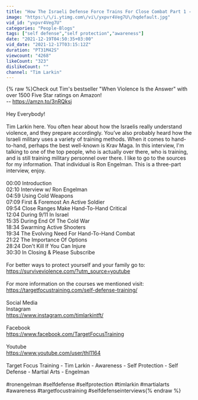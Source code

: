 ```yaml
---
title: "How The Israeli Defense Force Trains For Close Combat Part 1 - Target Focus Training - Tim Larkin"
image: "https:\/\/i.ytimg.com\/vi\/yxpvr4Veg7U\/hqdefault.jpg"
vid_id: "yxpvr4Veg7U"
categories: "People-Blogs"
tags: ["self defense","self protection","awareness"]
date: "2021-12-19T04:50:35+03:00"
vid_date: "2021-12-17T03:15:12Z"
duration: "PT31M42S"
viewcount: "4268"
likeCount: "323"
dislikeCount: ""
channel: "Tim Larkin"
---
```

{% raw %}Check out Tim's bestseller &quot;When Violence Is the Answer&quot; with over 1500 Five Star ratings on Amazon! <br />-- <a rel="nofollow" target="blank" href="https://amzn.to/3nRQksj">https://amzn.to/3nRQksj</a><br /><br />Hey Everybody!<br /><br />Tim Larkin here. You often hear about how the Israelis really understand violence, and they prepare accordingly. You’ve also probably heard how the Israeli military uses a variety of training methods. When it comes to hand-to-hand, perhaps the best well-known is Krav Maga. In this interview, I'm talking to one of the top people, who is actually over there, who is training, and is still training military personnel over there. I like to go to the sources for my information. That individual is Ron Engelman. This is a three-part interview, enjoy.<br /><br />00:00 Introduction<br />02:10 Interview w/ Ron Engelman<br />04:59 Using Cold Weapons<br />07:09 First &amp; Foremost An Active Soldier<br />09:54 Close Ranges Make Hand-To-Hand Critical<br />12:04 During 9/11 In Israel<br />15:35 During End Of The Cold War<br />18:34 Swarming Active Shooters<br />19:34 The Evolving Need For Hand-To-Hand Combat<br />21:22 The Importance Of Options<br />28:24 Don't Kill If You Can Injure<br />30:30 In Closing &amp; Please Subscribe<br /><br />For better ways to protect yourself and your family go to:<br /><a rel="nofollow" target="blank" href="https://surviveviolence.com/?utm_source=youtube">https://surviveviolence.com/?utm_source=youtube</a><br /><br />For more information on the courses we mentioned visit:<br /><a rel="nofollow" target="blank" href="https://targetfocustraining.com/self-defense-training/">https://targetfocustraining.com/self-defense-training/</a><br /><br />Social Media<br />Instagram<br /><a rel="nofollow" target="blank" href="https://www.instagram.com/timlarkintft/">https://www.instagram.com/timlarkintft/</a><br /><br />Facebook<br /><a rel="nofollow" target="blank" href="https://www.facebook.com/TargetFocusTraining">https://www.facebook.com/TargetFocusTraining</a><br /><br />Youtube<br /><a rel="nofollow" target="blank" href="https://www.youtube.com/user/thl1164">https://www.youtube.com/user/thl1164</a><br /><br />Target Focus Training - Tim Larkin - Awareness - Self Protection - Self Defense - Martial Arts - Engelman<br /><br />#ronengelman #selfdefense #selfprotection #timlarkin #martialarts #awareness #targetfocustraining #selfdefenseinterviews{% endraw %}
